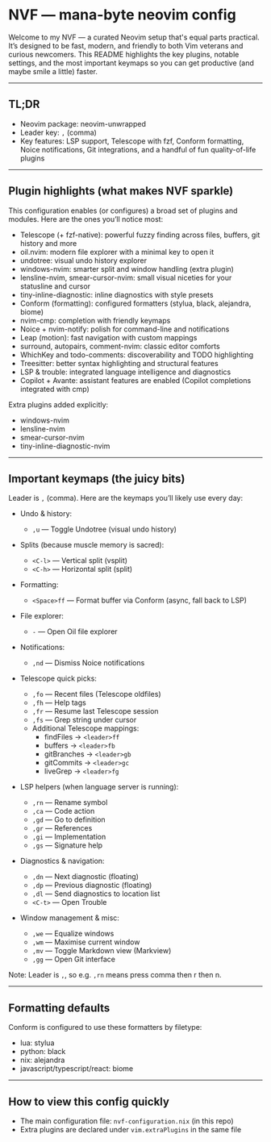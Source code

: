 # NVF — mana-byte neovim config

Welcome to my NVF — a curated Neovim setup that's equal parts practical. It’s designed to be fast, modern, and friendly to both Vim veterans and curious newcomers. This README highlights the key plugins, notable settings, and the most important keymaps so you can get productive (and maybe smile a little) faster.

---

## TL;DR
- Neovim package: neovim-unwrapped
- Leader key: `,` (comma)
- Key features: LSP support, Telescope with fzf, Conform formatting, Noice notifications, Git integrations, and a handful of fun quality-of-life plugins

---

## Plugin highlights (what makes NVF sparkle)
This configuration enables (or configures) a broad set of plugins and modules. Here are the ones you’ll notice most:

- Telescope (+ fzf-native): powerful fuzzy finding across files, buffers, git history and more
- oil.nvim: modern file explorer with a minimal key to open it
- undotree: visual undo history explorer
- windows-nvim: smarter split and window handling (extra plugin)
- lensline-nvim, smear-cursor-nvim: small visual niceties for your statusline and cursor
- tiny-inline-diagnostic: inline diagnostics with style presets
- Conform (formatting): configured formatters (stylua, black, alejandra, biome)
- nvim-cmp: completion with friendly keymaps
- Noice + nvim-notify: polish for command-line and notifications
- Leap (motion): fast navigation with custom mappings
- surround, autopairs, comment-nvim: classic editor comforts
- WhichKey and todo-comments: discoverability and TODO highlighting
- Treesitter: better syntax highlighting and structural features
- LSP & trouble: integrated language intelligence and diagnostics
- Copilot + Avante: assistant features are enabled (Copilot completions integrated with cmp)

Extra plugins added explicitly:
- windows-nvim
- lensline-nvim
- smear-cursor-nvim
- tiny-inline-diagnostic-nvim

---

## Important keymaps (the juicy bits)
Leader is `,` (comma). Here are the keymaps you’ll likely use every day:

- Undo & history:
  - `,u` — Toggle Undotree (visual undo history)

- Splits (because muscle memory is sacred):
  - `<C-l>` — Vertical split (vsplit)
  - `<C-h>` — Horizontal split (split)

- Formatting:
  - `<Space>ff` — Format buffer via Conform (async, fall back to LSP)

- File explorer:
  - `-` — Open Oil file explorer

- Notifications:
  - `,nd` — Dismiss Noice notifications

- Telescope quick picks:
  - `,fo` — Recent files (Telescope oldfiles)
  - `,fh` — Help tags
  - `,fr` — Resume last Telescope session
  - `,fs` — Grep string under cursor
  - Additional Telescope mappings:
    - findFiles -> `<leader>ff`
    - buffers -> `<leader>fb`
    - gitBranches -> `<leader>gb`
    - gitCommits -> `<leader>gc`
    - liveGrep -> `<leader>fg`

- LSP helpers (when language server is running):
  - `,rn` — Rename symbol
  - `,ca` — Code action
  - `,gd` — Go to definition
  - `,gr` — References
  - `,gi` — Implementation
  - `,gs` — Signature help

- Diagnostics & navigation:
  - `,dn` — Next diagnostic (floating)
  - `,dp` — Previous diagnostic (floating)
  - `,dl` — Send diagnostics to location list
  - `<C-t>` — Open Trouble

- Window management & misc:
  - `,we` — Equalize windows
  - `,wm` — Maximise current window
  - `,mv` — Toggle Markdown view (Markview)
  - `,gg` — Open Git interface

Note: Leader is `,`, so e.g. `,rn` means press comma then r then n.

---

## Formatting defaults
Conform is configured to use these formatters by filetype:
- lua: stylua
- python: black
- nix: alejandra
- javascript/typescript/react: biome

---

## How to view this config quickly
- The main configuration file: `nvf-configuration.nix` (in this repo)
- Extra plugins are declared under `vim.extraPlugins` in the same file

